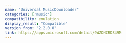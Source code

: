 ```yaml
---
name: "Universal MusicDownloader"
categories: ['music']
compatibility: emulation
display_result: "Compatible"
version_from: "2.2.0.0"
link: https://apps.microsoft.com/detail/9WZDNCRDS49M
---
```

